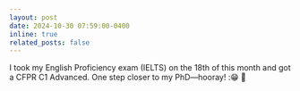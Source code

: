```yaml
---
layout: post
date: 2024-10-30 07:59:00-0400
inline: true
related_posts: false
---
```

I took my English Proficiency exam (IELTS) on the 18th of this month and got a CFPR C1 Advanced. One step closer to my PhD—hooray! ::grin: :star2:
<!-- A simple inline announcement with Markdown emoji! :sparkles: :smile: -->
